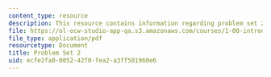 ```yaml
---
content_type: resource
description: This resource contains information regarding problem set 2.
file: https://ol-ocw-studio-app-qa.s3.amazonaws.com/courses/1-00-introduction-to-computers-and-engineering-problem-solving-spring-2012/ecfe2fa0005242f0fea2a3ff501960e6_MIT1_00S12_PS_2.pdf
file_type: application/pdf
resourcetype: Document
title: Problem Set 2
uid: ecfe2fa0-0052-42f0-fea2-a3ff501960e6
---
```

